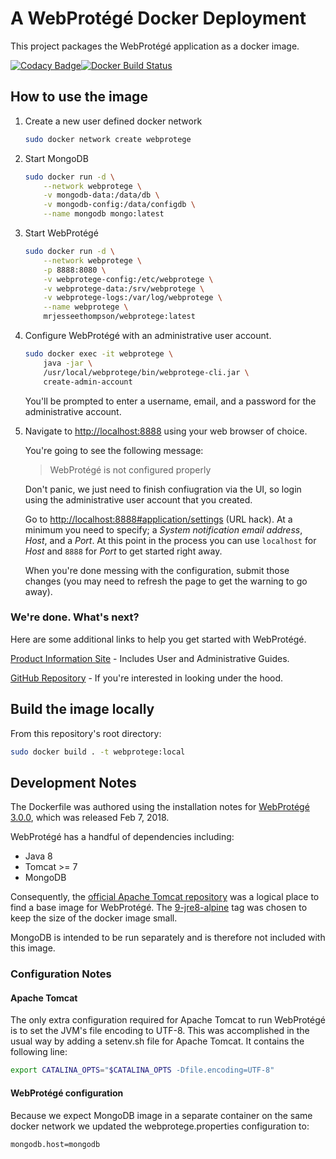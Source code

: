 # A WebProtégé Docker Deployment

This project packages the WebProtégé application as a docker image.

[![Codacy Badge](https://api.codacy.com/project/badge/Grade/d47d62eb1c3b4ff4953408aa0651d650)](https://app.codacy.com/app/mrjesseethompson/webprotege-docker?utm_source=github.com&utm_medium=referral&utm_content=mrjesseethompson/webprotege-docker&utm_campaign=Badge_Grade_Settings)[![Docker Build Status](https://img.shields.io/docker/build/mrjesseethompson/webprotege.svg)](https://hub.docker.com/r/mrjesseethompson/webprotege/builds/)

## How to use the image

1.  Create a new user defined docker network

    ```bash
    sudo docker network create webprotege
    ```

2.  Start MongoDB

    ```bash
    sudo docker run -d \
        --network webprotege \
        -v mongodb-data:/data/db \
        -v mongodb-config:/data/configdb \
        --name mongodb mongo:latest
    ```

3.  Start WebProtégé

    ```bash
    sudo docker run -d \
        --network webprotege \
        -p 8888:8080 \
        -v webprotege-config:/etc/webprotege \
        -v webprotege-data:/srv/webprotege \
        -v webprotege-logs:/var/log/webprotege \
        --name webprotege \
        mrjesseethompson/webprotege:latest
    ```

4.  Configure WebProtégé with an administrative user account.

    ```bash
    sudo docker exec -it webprotege \
        java -jar \
        /usr/local/webprotege/bin/webprotege-cli.jar \
        create-admin-account
    ```

    You'll be prompted to enter a username, email, and a password for the administrative account.

5.  Navigate to <http://localhost:8888> using your web browser of choice.

    You're going to see the following message:

    > WebProtégé is not configured properly

    Don't panic, we just need to finish confiugration via the UI, so login using the administrative user account that you created.

    Go to <http://localhost:8888#application/settings> (URL hack). At a minimum you need to specify; a *System notification email address*, *Host*, and a *Port*. At this point in the process you can use `localhost` for *Host* and `8888` for *Port* to get started right away.

    When you're done messing with the configuration, submit those changes (you may need to refresh the page to get the warning to go away).

### We're done. What's next?

Here are some additional links to help you get started with WebProtégé.

[Product Information Site](https://protege.stanford.edu/products.php) - Includes User and Administrative Guides.

[GitHub Repository](https://github.com/protegeproject/webprotege) - If you're interested in looking under the hood.

## Build the image locally

From this repository's root directory:
```bash
sudo docker build . -t webprotege:local
```

## Development Notes

The Dockerfile was authored using the installation notes for [WebProtégé 3.0.0](https://github.com/protegeproject/webprotege/wiki/WebProt%C3%A9g%C3%A9-3.0.0-Installation), which was released Feb 7, 2018.  

WebProtégé has a handful of dependencies including:

*   Java 8
*   Tomcat >= 7
*   MongoDB

Consequently, the [official Apache Tomcat repository](https://hub.docker.com/r/library/tomcat/) was a logical place to find a base image for WebProtégé. The [9-jre8-alpine](https://hub.docker.com/r/library/tomcat/tags/) tag was chosen to keep the size of the docker image small.

MongoDB is intended to be run separately and is therefore not included with this image.

### Configuration Notes

#### Apache Tomcat

The only extra configuration required for Apache Tomcat to run WebProtégé is
to set the JVM's file encoding to UTF-8. This was accomplished in the usual way by adding a setenv.sh file for Apache Tomcat. It contains the following line:

```bash
export CATALINA_OPTS="$CATALINA_OPTS -Dfile.encoding=UTF-8"
```

#### WebProtégé configuration

Because we expect MongoDB image in a separate container on the same docker network we updated the webprotege.properties configuration to:

```properties
mongodb.host=mongodb
```  
